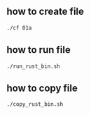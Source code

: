 ## how to create file

```bash
./cf 01a
```

## how to run file

```bash
./run_rust_bin.sh
```

## how to copy file

```bash
./copy_rust_bin.sh
```

